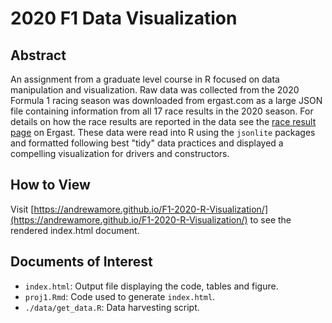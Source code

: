 # 2020 F1 Data Visualization


## Abstract

An assignment from a graduate level course in R focused on data manipulation and visualization. Raw data was collected from the 2020 Formula 1 racing season was downloaded from ergast.com as a large JSON file containing information from all 17 race results in the 2020 season. For details on how the race results are reported in the data see the [race result page](https://ergast.com/mrd/methods/results/) on Ergast. These data were read into R using the `jsonlite` packages and formatted following best "tidy" data practices and displayed a compelling visualization for drivers and constructors.

## How to View
Visit [https://andrewamore.github.io/F1-2020-R-Visualization/](https://andrewamore.github.io/F1-2020-R-Visualization/)
to see the rendered index.html document.

## Documents of Interest

- `index.html`: Output file displaying the code, tables and figure.
- `proj1.Rmd`: Code used to generate `index.html`.
- `./data/get_data.R`: Data harvesting script.
